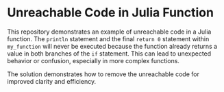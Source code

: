 # Unreachable Code in Julia Function

This repository demonstrates an example of unreachable code in a Julia function.  The `println` statement and the final `return 0` statement within `my_function` will never be executed because the function already returns a value in both branches of the `if` statement.  This can lead to unexpected behavior or confusion, especially in more complex functions.

The solution demonstrates how to remove the unreachable code for improved clarity and efficiency.